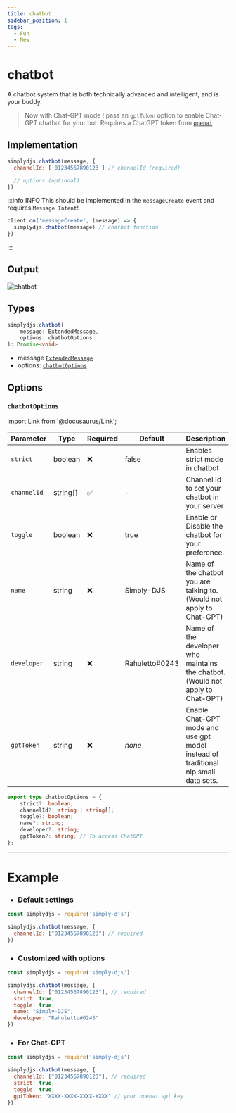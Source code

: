 ```yaml
---
title: chatbot
sidebar_position: 1
tags:
  - Fun
  - New
---
```


# chatbot

A chatbot system that is both technically advanced and intelligent, and is your buddy.

> Now with Chat-GPT mode ! pass an `gptToken` option to enable Chat-GPT chatbot for your bot. Requires a ChatGPT token from [`openai`](https://platform.openai.com/account/api-keys)


## Implementation

```js
simplydjs.chatbot(message, { 
  channelId: ['01234567890123'] // channelId (required)

  // options (optional)
})
```

:::info INFO
This should be implemented in the `messageCreate` event and requires `Message Intent`!

```js
client.on('messageCreate', (message) => {
  simplydjs.chatbot(message) // chatbot function
})
```

:::

## Output

![chatbot](https://i.postimg.cc/7LRkLTLR/image.png)

## Types
```ts
simplydjs.chatbot(
	message: ExtendedMessage,
	options: chatbotOptions
): Promise<void>
```
- message [`ExtendedMessage`](../typedef/extendedmessage.md)
- options: [`chatbotOptions`](#chatbotoptions)

## Options 

### `chatbotOptions`

import Link from '@docusaurus/Link';

| Parameter | Type | Required | Default    | Description |
| --------- | ----- | -------- | -------- | ---------- |
| `strict` | <Link to="https://developer.mozilla.org/en-US/docs/Web/JavaScript/Reference/Global_Objects/Boolean">boolean</Link>       | ❌ | false | Enables strict mode in chatbot |
| `channelId`       | <Link to="https://old.discordjs.dev/#/docs/discord.js/main/class/TextChannel?scrollTo=id">string[]</Link>  | ✅  | - | Channel Id to set your chatbot in your server    |
| `toggle` | <Link to="https://developer.mozilla.org/en-US/docs/Web/JavaScript/Reference/Global_Objects/Boolean">boolean</Link> | ❌        | true | Enable or Disable the chatbot for your preference.   |
| `name`   | <Link to="https://developer.mozilla.org/en-US/docs/Web/JavaScript/Reference/Global_Objects/String">string</Link>     | ❌        | Simply-DJS | Name of the chatbot you are talking to. (Would not apply to Chat-GPT) |
| `developer`   | <Link to="https://developer.mozilla.org/en-US/docs/Web/JavaScript/Reference/Global_Objects/String">string</Link>     | ❌        | Rahuletto#0243 | Name of the developer who maintains the chatbot. (Would not apply to Chat-GPT) |
| `gptToken`   | <Link to="https://developer.mozilla.org/en-US/docs/Web/JavaScript/Reference/Global_Objects/String">string</Link>     | ❌        | _none_ | Enable Chat-GPT mode and use gpt model instead of traditional nlp small data sets. |

```ts
export type chatbotOptions = {
	strict?: boolean;
	channelId?: string | string[];
	toggle?: boolean;
	name?: string;
	developer?: string;
	gptToken?: string; // To access ChatGPT
};
```

-----------------


# Example


- ### Default settings

```js title="chatbot.js"
const simplydjs = require('simply-djs')

simplydjs.chatbot(message, {
  channelId: ["01234567890123"] // required
})
```

- ### Customized with options

```js title="chatbot.js"
const simplydjs = require('simply-djs')

simplydjs.chatbot(message, {
  channelId: ["01234567890123"], // required
  strict: true,
  toggle: true,
  name: "Simply-DJS",
  developer: "Rahuletto#0243"
})
```

- ### For Chat-GPT

```js title="chatbot-gpt.js"
const simplydjs = require('simply-djs')

simplydjs.chatbot(message, {
  channelId: ["01234567890123"], // required
  strict: true,
  toggle: true,
  gptToken: "XXXX-XXXX-XXXX-XXXX" // your openai api key
})
```

